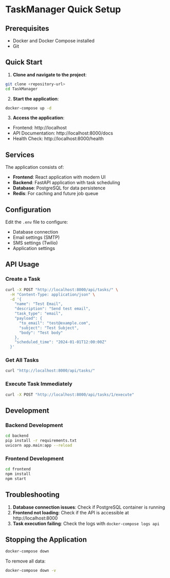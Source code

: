 # TaskManager Quick Setup

## Prerequisites
- Docker and Docker Compose installed
- Git

## Quick Start

1. **Clone and navigate to the project**:
```bash
git clone <repository-url>
cd TaskManager
```

2. **Start the application**:
```bash
docker-compose up -d
```

3. **Access the application**:
- Frontend: http://localhost
- API Documentation: http://localhost:8000/docs
- Health Check: http://localhost:8000/health

## Services

The application consists of:
- **Frontend**: React application with modern UI
- **Backend**: FastAPI application with task scheduling
- **Database**: PostgreSQL for data persistence
- **Redis**: For caching and future job queue

## Configuration

Edit the `.env` file to configure:
- Database connection
- Email settings (SMTP)
- SMS settings (Twilio)
- Application settings

## API Usage

### Create a Task
```bash
curl -X POST "http://localhost:8000/api/tasks/" \
  -H "Content-Type: application/json" \
  -d '{
    "name": "Test Email",
    "description": "Send test email",
    "task_type": "email",
    "payload": {
      "to_email": "test@example.com",
      "subject": "Test Subject",
      "body": "Test body"
    },
    "scheduled_time": "2024-01-01T12:00:00Z"
  }'
```

### Get All Tasks
```bash
curl "http://localhost:8000/api/tasks/"
```

### Execute Task Immediately
```bash
curl -X POST "http://localhost:8000/api/tasks/1/execute"
```

## Development

### Backend Development
```bash
cd backend
pip install -r requirements.txt
uvicorn app.main:app --reload
```

### Frontend Development
```bash
cd frontend
npm install
npm start
```

## Troubleshooting

1. **Database connection issues**: Check if PostgreSQL container is running
2. **Frontend not loading**: Check if the API is accessible at http://localhost:8000
3. **Task execution failing**: Check the logs with `docker-compose logs api`

## Stopping the Application
```bash
docker-compose down
```

To remove all data:
```bash
docker-compose down -v
``` 